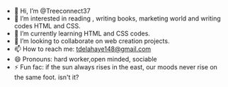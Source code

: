 - 👋 Hi, I’m @Treeconnect37
- 👀 I’m interested in reading , writing books, marketing world and writing codes HTML and CSS.
- 🌱 I’m currently learning HTML and CSS codes.
- 💞️ I’m looking to collaborate on web creation projects.
- 📫 How to reach me: tdelahaye148@gmail.com
- 😄 Pronouns: hard worker,open minded, sociable 
- ⚡ Fun fac: if the sun always rises in the east, our moods never rise on the same foot. isn't it?

<!---
Treeconnect37/Treeconnect37 is a ✨ special ✨ repository because its `README.md` (this file) appears on your GitHub profile.
You can click the Preview link to take a look at your changes.
--->
